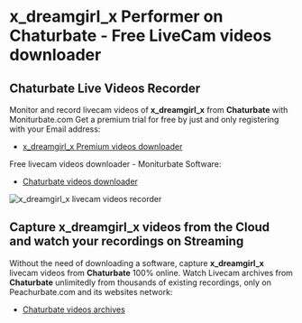 # x_dreamgirl_x Performer on Chaturbate - Free LiveCam videos downloader

## Chaturbate Live Videos Recorder

Monitor and record livecam videos of **x_dreamgirl_x** from **Chaturbate** with Moniturbate.com
Get a premium trial for free by just and only registering with your Email address:
* [x_dreamgirl_x Premium videos downloader](https://moniturbate.com/request-demo-licence-key.html)

Free livecam videos downloader - Moniturbate Software:
* [Chaturbate videos downloader](https://moniturbate.com/moniturbate-download-software.html)

![x_dreamgirl_x livecam videos recorder](https://peachurnet.com/templates/moniturbate-software.png)


## Capture x_dreamgirl_x videos from the Cloud and watch your recordings on Streaming

Without the need of downloading a software, capture **x_dreamgirl_x** livecam videos from **Chaturbate** 100% online.
Watch Livecam archives from **Chaturbate** unlimitedly from thousands of existing recordings, only on Peachurbate.com and its websites network:
* [Chaturbate videos archives](https://peachurnet.com/)